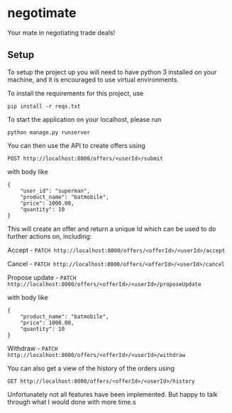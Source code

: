 # negotimate
Your mate in negotiating trade deals!

## Setup
To setup the project up you will need to have python 3 installed on your machine, and it is encouraged to use virtual environments.

To install the requirements for this project, use

`pip install -r reqs.txt`

To start the application on your localhost, please run

`python manage.py runserver`

You can then use the API to create offers using

`POST http://localhost:8000/offers/<userId>/submit`

with body like

```
{
    "user_id": "superman",
    "product_name": "batmobile",
    "price": 1000.00,
    "quantity": 10
}
```

This will create an offer and return a unique Id which can be used to do further actions on, including:


Accept - `PATCH http://localhost:8000/offers/<offerId>/<userId>/accept`

Cancel - `PATCH http://localhost:8000/offers/<offerId>/<userId>/cancel`

Propose update - `PATCH http://localhost:8000/offers/<offerId>/<userId>/proposeUpdate`

with body like
```
{
    "product_name": "batmobile",
    "price": 1000.00,
    "quantity": 10
}
```

Withdraw - `PATCH http://localhost:8000/offers/<offerId>/<userId>/withdraw`


You can also get a view of the history of the orders using

`GET http://localhost:8000/offers/<offerId>/<userId>/history`



Unfortunately not all features have been implemented. But happy to talk through what I would done with more time.s